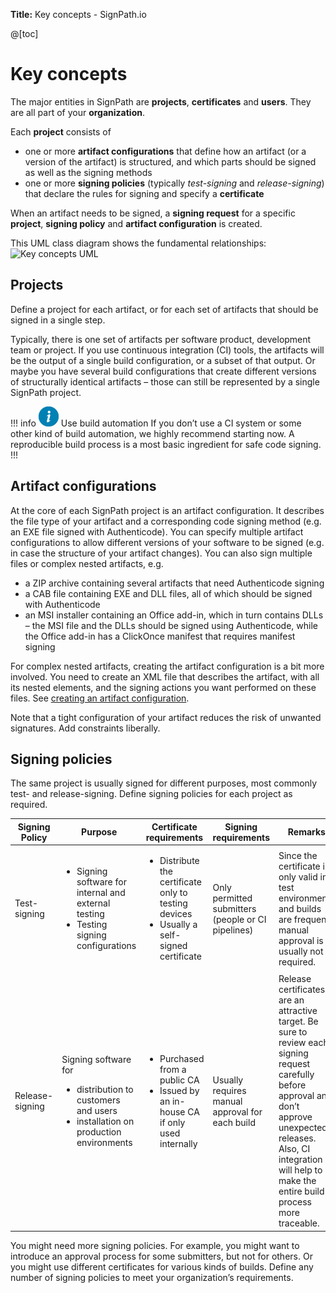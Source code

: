 **Title:** Key concepts - SignPath.io

@[toc]

# Key concepts

The major entities in SignPath are **projects**, **certificates** and **users**. They are all part of your **organization**.

Each **project** consists of

* one or more **artifact configurations** that define how an artifact (or a version of the artifact) is structured, and which parts should be signed as well as the signing methods
* one or more **signing policies** (typically *test-signing* and *release-signing*) that declare the rules for signing and specify a **certificate**

When an artifact needs to be signed, a **signing request** for a specific **project**, **signing policy** and **artifact configuration** is created.

This UML class diagram shows the fundamental relationships:
![Key concepts UML](documentation_key-concepts_v2.png)

## Projects

Define a project for each artifact, or for each set of artifacts that should be signed in a single step.

Typically, there is one set of artifacts per software product, development team or project. If you use continuous integration (CI) tools, the artifacts will be the output of a single build configuration, or a subset of that output. Or maybe you have several build configurations that create different versions of structurally identical artifacts – those can still be represented by a single SignPath project.

!!! info ![Information](info.png) Use build automation
If you don’t use a CI system or some other kind of build automation, we highly recommend starting now. A reproducible build process is a most basic ingredient for safe code signing.
!!!

## Artifact configurations

At the core of each SignPath project is an artifact configuration. It describes the file type of your artifact and a corresponding code signing method (e.g. an EXE file signed with Authenticode). You can specify multiple artifact configurations to allow different versions of your software to be signed (e.g. in case the structure of your artifact changes). You can also sign multiple files or complex nested artifacts, e.g.

* a ZIP archive containing several artifacts that need Authenticode signing
* a CAB file containing EXE and DLL files, all of which should be signed with Authenticode
* an MSI installer containing an Office add-in, which in turn contains DLLs – the MSI file and the DLLs should be signed using Authenticode, while the Office add-in has a ClickOnce manifest that requires manifest signing

For complex nested artifacts, creating the artifact configuration is a bit more involved. You need to create an XML file that describes the artifact, with all its nested elements, and the signing actions you want performed on these files. See [creating an artifact configuration][artifact configuration].

Note that a tight configuration of your artifact reduces the risk of unwanted signatures. Add constraints liberally.

## Signing policies

The same project is usually signed for different purposes, most commonly test- and release-signing. Define signing policies for each project as required.
<table style="table-layout: auto;">
<thead>
  <tr>
    <th style="width: 10%;">Signing Policy</th>
    <th style="width: 20%;">Purpose</th>
    <th style="width: 20%;">Certificate requirements</th>
    <th style="width: 20%;">Signing requirements</th>
    <th style="width: 30%;">Remarks</th>
  </tr>
</thead>
<tbody>
  <tr>
    <td>Test-signing</td>
    <td>

* Signing software for internal and external testing
* Testing signing configurations

</td><td>

* Distribute the certificate only to testing devices
* Usually a self-signed certificate

</td>
    <td>Only permitted submitters (people or CI pipelines)</td>
    <td>Since the certificate is only valid in test environments and builds are frequent, manual approval is usually not required.</td>
  </tr>
  <tr>
    <td>Release-signing</td>
    <td>

Signing software for

* distribution to customers and users
* installation on production environments

</td><td>

* Purchased from a public CA
* Issued by an in-house CA if only used internally

</td>
    <td>Usually requires manual approval for each build</td>
    <td>Release certificates are an attractive target. Be sure to review each signing request carefully before approval and don’t approve unexpected releases. Also, CI integration will help to make the entire build process more traceable.</td>
  </tr>
</tbody>
</table>

You might need more signing policies. For example, you might want to introduce an approval process for some submitters, but not for others. Or you might use different certificates for various kinds of builds. Define any number of signing policies to meet your organization’s requirements.

[artifact configuration]: 3_artifact_configuration.md.html
